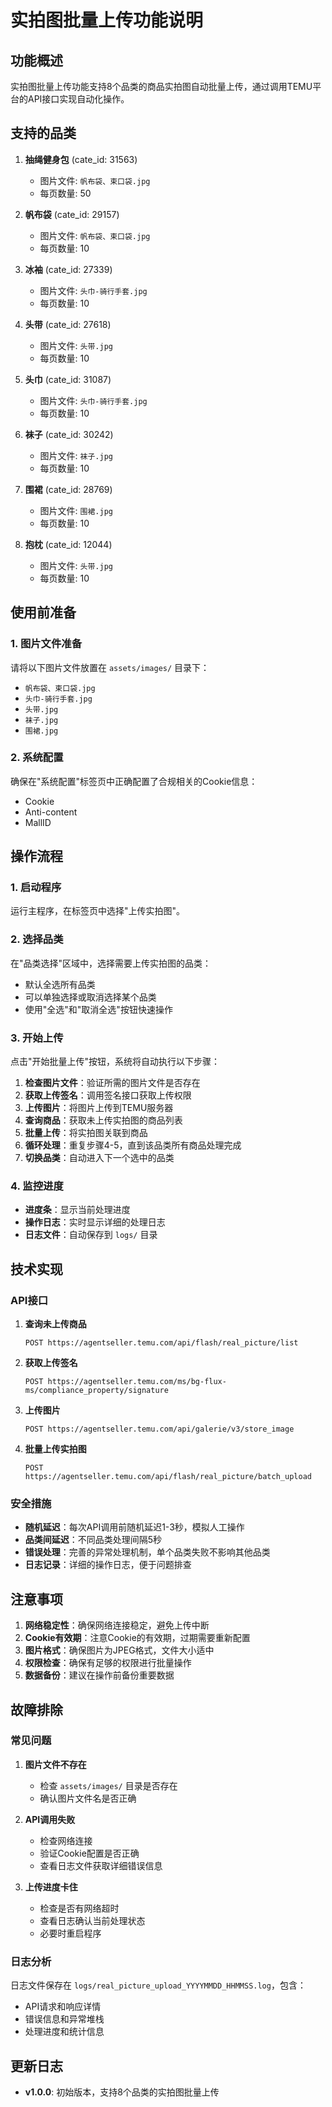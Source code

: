 # 实拍图批量上传功能说明

## 功能概述

实拍图批量上传功能支持8个品类的商品实拍图自动批量上传，通过调用TEMU平台的API接口实现自动化操作。

## 支持的品类

1. **抽绳健身包** (cate_id: 31563)
   - 图片文件: `帆布袋、束口袋.jpg`
   - 每页数量: 50

2. **帆布袋** (cate_id: 29157)
   - 图片文件: `帆布袋、束口袋.jpg`
   - 每页数量: 10

3. **冰袖** (cate_id: 27339)
   - 图片文件: `头巾-骑行手套.jpg`
   - 每页数量: 10

4. **头带** (cate_id: 27618)
   - 图片文件: `头带.jpg`
   - 每页数量: 10

5. **头巾** (cate_id: 31087)
   - 图片文件: `头巾-骑行手套.jpg`
   - 每页数量: 10

6. **袜子** (cate_id: 30242)
   - 图片文件: `袜子.jpg`
   - 每页数量: 10

7. **围裙** (cate_id: 28769)
   - 图片文件: `围裙.jpg`
   - 每页数量: 10

8. **抱枕** (cate_id: 12044)
   - 图片文件: `头带.jpg`
   - 每页数量: 10

## 使用前准备

### 1. 图片文件准备

请将以下图片文件放置在 `assets/images/` 目录下：

- `帆布袋、束口袋.jpg`
- `头巾-骑行手套.jpg`
- `头带.jpg`
- `袜子.jpg`
- `围裙.jpg`

### 2. 系统配置

确保在"系统配置"标签页中正确配置了合规相关的Cookie信息：
- Cookie
- Anti-content
- MallID

## 操作流程

### 1. 启动程序

运行主程序，在标签页中选择"上传实拍图"。

### 2. 选择品类

在"品类选择"区域中，选择需要上传实拍图的品类：
- 默认全选所有品类
- 可以单独选择或取消选择某个品类
- 使用"全选"和"取消全选"按钮快速操作

### 3. 开始上传

点击"开始批量上传"按钮，系统将自动执行以下步骤：

1. **检查图片文件**：验证所需的图片文件是否存在
2. **获取上传签名**：调用签名接口获取上传权限
3. **上传图片**：将图片上传到TEMU服务器
4. **查询商品**：获取未上传实拍图的商品列表
5. **批量上传**：将实拍图关联到商品
6. **循环处理**：重复步骤4-5，直到该品类所有商品处理完成
7. **切换品类**：自动进入下一个选中的品类

### 4. 监控进度

- **进度条**：显示当前处理进度
- **操作日志**：实时显示详细的处理日志
- **日志文件**：自动保存到 `logs/` 目录

## 技术实现

### API接口

1. **查询未上传商品**
   ```
   POST https://agentseller.temu.com/api/flash/real_picture/list
   ```

2. **获取上传签名**
   ```
   POST https://agentseller.temu.com/ms/bg-flux-ms/compliance_property/signature
   ```

3. **上传图片**
   ```
   POST https://agentseller.temu.com/api/galerie/v3/store_image
   ```

4. **批量上传实拍图**
   ```
   POST https://agentseller.temu.com/api/flash/real_picture/batch_upload
   ```

### 安全措施

- **随机延迟**：每次API调用前随机延迟1-3秒，模拟人工操作
- **品类间延迟**：不同品类处理间隔5秒
- **错误处理**：完善的异常处理机制，单个品类失败不影响其他品类
- **日志记录**：详细的操作日志，便于问题排查

## 注意事项

1. **网络稳定性**：确保网络连接稳定，避免上传中断
2. **Cookie有效期**：注意Cookie的有效期，过期需要重新配置
3. **图片格式**：确保图片为JPEG格式，文件大小适中
4. **权限检查**：确保有足够的权限进行批量操作
5. **数据备份**：建议在操作前备份重要数据

## 故障排除

### 常见问题

1. **图片文件不存在**
   - 检查 `assets/images/` 目录是否存在
   - 确认图片文件名是否正确

2. **API调用失败**
   - 检查网络连接
   - 验证Cookie配置是否正确
   - 查看日志文件获取详细错误信息

3. **上传进度卡住**
   - 检查是否有网络超时
   - 查看日志确认当前处理状态
   - 必要时重启程序

### 日志分析

日志文件保存在 `logs/real_picture_upload_YYYYMMDD_HHMMSS.log`，包含：
- API请求和响应详情
- 错误信息和异常堆栈
- 处理进度和统计信息

## 更新日志

- **v1.0.0**: 初始版本，支持8个品类的实拍图批量上传 
